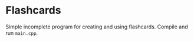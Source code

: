 # Flashcards

Simple incomplete program for creating and using flashcards. Compile and run `main.cpp`.
